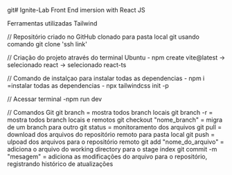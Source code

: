 git# Ignite-Lab
Front End imersion with React JS

Ferramentas utilizadas Tailwind

// Repositório criado no GitHub clonado para pasta local git usando comando git clone 'ssh link'

// Criação do projeto através do terminal Ubuntu
    - npm create vite@latest -> selecionado react -> selecionado react-ts

// Comando de instalçao para instalar todas as dependencias
    - npm i                     =instalar todas as dependencias
    - npx tailwindcss init -p 

// Acessar terminal
    -npm run dev

// Comandos Git
    git branch                  = mostra todos branch locais
    git branch -r               = mostra todos branch locais e remotos
    git checkout "nome_branch"  = migra de um branch para outro
    git status                  = monitoramento dos arquivos
    git pull                    = download dos arquivos do repositório remoto para pasta local
    git push                    = ulpoad dos arquivos para o repositório remoto
    git add "nome_do_arquivo"   = adiciona o arquivo do working directory para o stage index
    git commit -m "mesagem"     = adiciona as modificações do arquivo para o repositório, registrando histórico de atualizações
    

